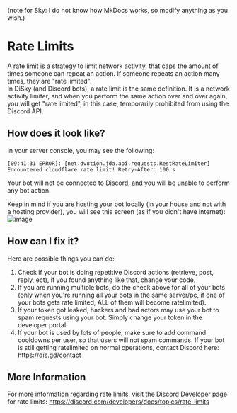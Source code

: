 (note for Sky: I do not know how MkDocs works, so modify anything as you wish.)
# Rate Limits
A rate limit is a strategy to limit network activity, that caps the amount of times someone can repeat an action. If someone repeats an action many times, they are "rate limited".<br>
In DiSky (and Discord bots), a rate limit is the same definition. It is a network activity limiter, and when you perform the same action over and over again, you will get "rate limited", in this case, temporarily prohibited from using the Discord API.

## How does it look like?
In your server console, you may see the following:
```
[09:41:31 ERROR]: [net.dv8tion.jda.api.requests.RestRateLimiter] Encountered cloudflare rate limit! Retry-After: 100 s
```
Your bot will not be connected to Discord, and you will be unable to perform any bot action.

Keep in mind if you are hosting your bot locally (in your house and not with a hosting provider), you will see this screen (as if you didn't have internet): 
![image](https://github.com/user-attachments/assets/7665d79e-2013-498e-9ded-8b6a1b4771cd)
## How can I fix it?
Here are possible things you can do:
1. Check if your bot is doing repetitive Discord actions (retrieve, post, reply, ect), if you found anything like that, change your code.
2. If you are running multiple bots, do the check above for all of your bots (only when you're running all your bots in the same server/pc, if one of your bots gets rate limited, ALL of them will become ratelimited).
3. If your token got leaked, hackers and bad actors may use your bot to spam requests using your bot. Simply change your token in the developer portal.
5. If your bot is used by lots of people, make sure to add command cooldowns per user, so that users will not spam commands. If your bot is still getting ratelimited on normal operations, contact Discord here: https://dis.gd/contact

## More Information
For more information regarding rate limits, visit the Discord Developer page for rate limits: https://discord.com/developers/docs/topics/rate-limits

